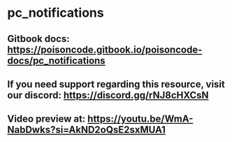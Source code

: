 # pc_notifications
 
## Gitbook docs: https://poisoncode.gitbook.io/poisoncode-docs/pc_notifications 
## If you need support regarding this resource, visit our discord: https://discord.gg/rNJ8cHXCsN 
## Video preview at: https://youtu.be/WmA-NabDwks?si=AkND2oQsE2sxMUA1 